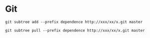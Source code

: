 # Git

``git subtree add --prefix dependence http://xxx/xx/x.git master``

``git subtree pull --prefix dependence http://xxx/xx/x.git master``
